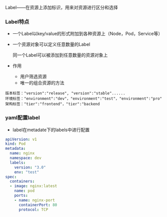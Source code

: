 Label——在资源上添加标识，用来对资源进行区分和选择

### Label特点

* 一个Label以key/value的形式附加到各种资源上（Node，Pod，Service等）

* 一个资源对象可以定义任意数量的Label

  同一个Label可以被添加到任意数量的资源对象上
  
* 作用

  * 用户筛选资源
  * 唯一的组合资源的方法

```
版本标签："version":"release", "version":"stable"......
环境标签："environment":"dev"，"environment":"test"，"environment":"pro"
架构标签："tier":"frontend"，"tier":"backend
```



### yaml配置label

* label在metadate下的labels中进行配置

```yml
apiVersion: v1
kind: Pod
metadata:
  name: nginx
  namespace: dev
  labels:
    version: "3.0" 
    env: "test"
spec:
  containers:
  - image: nginx:latest
    name: pod
    ports:
    - name: nginx-port
      containerPort: 80
      protocol: TCP
```



